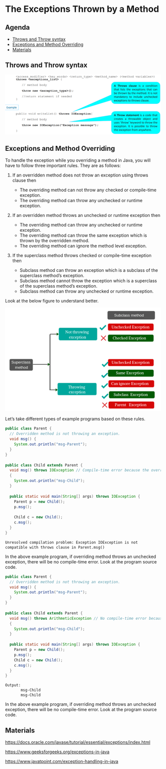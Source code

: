 # The Exceptions Thrown by a Method

## Agenda
+ [Throws and Throw syntax](#throws-and-throw-syntax)
+ [Exceptions and Method Overriding](#exceptions-and--method-overriding)
+ [Materials](#materials)

## <a id="throws-and-throw-syntax"></a> Throws and Throw syntax

![image](./media/ExceptionsThrownByMethod.png)

## <a id="exceptions-and--method-overriding"></a> Exceptions and Method Overriding
To handle the exception while you overriding a method in Java, you will have to follow three important rules. They are
as follows:

1. If an overridden method does not throw an exception using throws clause then

    + The overriding method can not throw any checked or compile-time exception.
    + The overriding method can throw any unchecked or runtime exception.

2. If an overridden method throws an unchecked or runtime exception then

    + The overriding method can throw any unchecked or runtime exception.
    + The overriding method can throw the same exception which is thrown by the overridden method.
    + The overriding method can ignore the method level exception.

3. If the superclass method throws checked or compile-time exception then

    + Subclass method can throw an exception which is a subclass of the superclass method’s exception.
    + Subclass method cannot throw the exception which is a superclass of the superclass method’s exception.
    + Subclass method can throw any unchecked or runtime exception.

Look at the below figure to understand better.

![image](./media/HandlingMethod.png)

Let’s take different types of example programs based on these rules.

```java
public class Parent {
  // Overridden method is not throwing an exception. 
  void msg() {
    System.out.println("msg-Parent");
  }
}

public class Child extends Parent {
  void msg() throws IOException // Compile-time error because the overriding method is throwing a checked exception. 
  {
    System.out.println("msg-Child");
  }

  public static void main(String[] args) throws IOException {
    Parent p = new Child();
    p.msg();

    Child c = new Child();
    c.msg();
  }
}
```

```Output: 
Unresolved compilation problem: Exception IOException is not compatible with throws clause in Parent.msg()
```

In the above example program, if overriding method throws an unchecked exception, there will be no compile-time error.
Look at the program source code.

```java
public class Parent {
  // Overridden method is not throwing an exception. 
  void msg() {
    System.out.println("msg-Parent");
  }
}

public class Child extends Parent {
  void msg() throws ArithmeticException // No compile-time error because the overriding method is throwing an unchecked exception. 
  {
    System.out.println("msg-Child");
  }

  public static void main(String[] args) throws IOException {
    Parent p = new Child();
    p.msg();
    Child c = new Child();
    c.msg();
  }
}
```

```
Output: 
       msg-Child 
       msg-Child
```

In the above example program, if overriding method throws an unchecked exception, there will be no compile-time error.
Look at the program source code.

## <a id="materials"></a> Materials
https://docs.oracle.com/javase/tutorial/essential/exceptions/index.html

https://www.geeksforgeeks.org/exceptions-in-java

https://www.javatpoint.com/exception-handling-in-java
